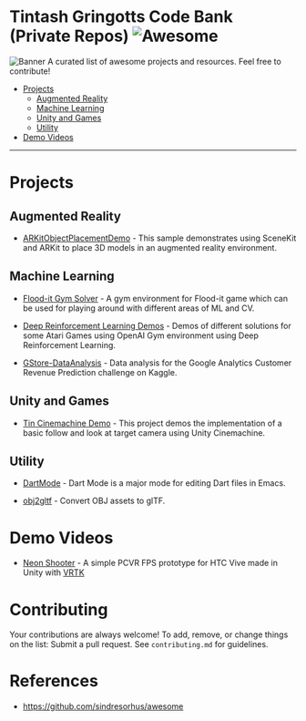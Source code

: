 # Tintash Gringotts Code Bank (Private Repos) ![Awesome](https://cdn.rawgit.com/sindresorhus/awesome/d7305f38d29fed78fa85652e3a63e154dd8e8829/media/badge.svg)


![Banner](https://raw.githubusercontent.com/tintash/gringotts/master/banner.png)
A curated list of awesome projects and resources. Feel free to contribute!


- [Projects](#open-source-projects)
    - [Augmented Reality](#augmented-reality)
    - [Machine Learning](#machine-learning)
    - [Unity and Games](#unity-and-games)
    - [Utility](#utility)
- [Demo Videos](#videos)


- - -

# Projects 
    
## Augmented Reality

* [ARKitObjectPlacementDemo](https://github.com/nauman-tintash/ARKitObjectPlacementDemo) - This sample demonstrates using SceneKit and ARKit to place 3D models in an augmented reality environment.

## Machine Learning

* [Flood-it Gym Solver](https://github.com/nauman-tintash/Flood-it_Gym_Solver) - A gym environment for Flood-it game which can be used for playing around with different areas of ML and CV.

* [Deep Reinforcement Learning Demos](https://github.com/Arooj-tintash/Reinforcement_Learning_Demos) - Demos of different solutions for some Atari Games using OpenAI Gym environment using Deep Reinforcement Learning.

* [GStore-DataAnalysis](https://github.com/nauman-tintash/GStore-DataAnalysis) - Data analysis for the Google Analytics Customer Revenue Prediction challenge on Kaggle.

## Unity and Games

* [Tin Cinemachine Demo](https://github.com/nauman-tintash/TinCinemachineDemo) - This project demos the implementation of a basic follow and look at target camera using Unity Cinemachine.

## Utility

* [DartMode](https://github.com/fntintash/dart-modeh) - Dart Mode is a major mode for editing Dart files in Emacs.

* [obj2gltf](https://github.com/nauman-tintash/obj2gltf) - Convert OBJ assets to glTF.


# Demo Videos

* [Neon Shooter](https://youtu.be/YgHoW5qLfSA) - A simple PCVR FPS prototype for HTC Vive made in Unity with [VRTK](https://github.com/thestonefox/VRTK)



# Contributing

Your contributions are always welcome! To add, remove, or change things on the list: Submit a pull request. See `contributing.md` for guidelines.

# References
- https://github.com/sindresorhus/awesome
